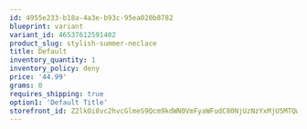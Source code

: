 ```yaml
---
id: 4955e233-b18a-4a3e-b93c-95ea020b8782
blueprint: variant
variant_id: 46537612591402
product_slug: stylish-summer-neclace
title: Default
inventory_quantity: 1
inventory_policy: deny
price: '44.99'
grams: 0
requires_shipping: true
option1: 'Default Title'
storefront_id: Z2lkOi8vc2hvcGlmeS9Qcm9kdWN0VmFyaWFudC80NjUzNzYxMjU5MTQwMg==
---
```

